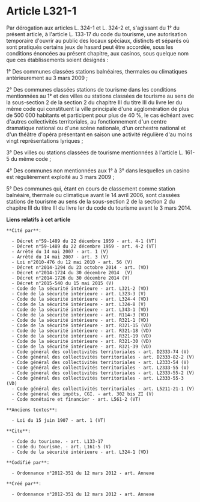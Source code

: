 # Article L321-1

Par dérogation aux articles L. 324-1 et L. 324-2 et, s'agissant du 1° du présent article, à l'article L. 133-17 du code du
tourisme, une autorisation temporaire d'ouvrir au public des locaux spéciaux, distincts et séparés où sont pratiqués certains
jeux de hasard peut être accordée, sous les conditions énoncées au présent chapitre, aux casinos, sous quelque nom que ces
établissements soient désignés : 

1° Des communes classées stations balnéaires, thermales ou climatiques antérieurement au 3 mars 2009 ; 

2° Des communes classées stations de tourisme dans les conditions mentionnées au 1° et des villes ou stations classées de
tourisme au sens de la sous-section 2 de la section 2 du chapitre III du titre III du livre Ier du même code qui constituent
la ville principale d'une agglomération de plus de 500 000 habitants et participent pour plus de 40 %, le cas échéant avec
d'autres collectivités territoriales, au fonctionnement d'un centre dramatique national ou d'une scène nationale, d'un
orchestre national et d'un théâtre d'opéra présentant en saison une activité régulière d'au moins vingt représentations
lyriques ; 

3° Des villes ou stations classées de tourisme mentionnées à l'article L. 161-5 du même code ; 

4° Des communes non mentionnées aux 1° à 3° dans lesquelles un casino est régulièrement exploité au 3 mars 2009 ; 

5° Des communes qui, étant en cours de classement comme station balnéaire, thermale ou climatique avant le 14 avril 2006,
sont classées stations de tourisme au sens de la sous-section 2 de la section 2 du chapitre III du titre III du livre Ier du
code du tourisme avant le 3 mars 2014.

**Liens relatifs à cet article**

	**Cité par**:

	  - Décret n°59-1489 du 22 décembre 1959 - art. 4-1 (VT)
	  - Décret n°59-1489 du 22 décembre 1959 - art. 4-2 (VT)
	  - Arrêté du 14 mai 2007 - art. 1 (V)
	  - Arrêté du 14 mai 2007 - art. 3 (V)
	  - Loi n°2010-476 du 12 mai 2010 - art. 56 (V)
	  - Décret n°2014-1294 du 23 octobre 2014 - art. (VD)
	  - Décret n°2014-1724 du 30 décembre 2014  (V)
	  - Décret n°2014-1726 du 30 décembre 2014 (V)
	  - Décret n°2015-540 du 15 mai 2015 (V)
	  - Code de la sécurité intérieure - art. L321-2 (VD)
	  - Code de la sécurité intérieure - art. L323-3 (V)
	  - Code de la sécurité intérieure - art. L324-4 (VD)
	  - Code de la sécurité intérieure - art. L324-8 (V)
	  - Code de la sécurité intérieure - art. L343-1 (VD)
	  - Code de la sécurité intérieure - art. R114-3 (VD)
	  - Code de la sécurité intérieure - art. R321-1 (VD)
	  - Code de la sécurité intérieure - art. R321-15 (VD)
	  - Code de la sécurité intérieure - art. R321-18 (VD)
	  - Code de la sécurité intérieure - art. R321-19 (VD)
	  - Code de la sécurité intérieure - art. R321-30 (VD)
	  - Code de la sécurité intérieure - art. R321-39 (VD)
	  - Code général des collectivités territoriales - art. D2333-74 (V)
	  - Code général des collectivités territoriales - art. D2333-82-2 (V)
	  - Code général des collectivités territoriales - art. L2333-54 (V)
	  - Code général des collectivités territoriales - art. L2333-55 (V)
	  - Code général des collectivités territoriales - art. L2333-55-2 (V)
	  - Code général des collectivités territoriales - art. L2333-55-3 (VD)
	  - Code général des collectivités territoriales - art. L5211-21-1 (V)
	  - Code général des impôts, CGI. - art. 302 bis ZI (V)
	  - Code monétaire et financier - art. L561-2 (VT)

	**Anciens textes**:

	  - Loi du 15 juin 1907 - art. 1 (VT)

	**Cite**:

	  - Code du tourisme. - art. L133-17
	  - Code du tourisme. - art. L161-5 (V)
	  - Code de la sécurité intérieure - art. L324-1 (VD)

	**Codifié par**:

	  - Ordonnance n°2012-351 du 12 mars 2012 - art. Annexe

	**Créé par**:

	  - Ordonnance n°2012-351 du 12 mars 2012 - art. Annexe
